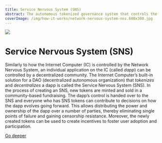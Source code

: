 ```yaml
---
title: Service Nervous System (SNS)
abstract: The autonomous tokenized governance system that controls the Internet Computer blockchain in a completely open, permissionless, and decentralized manner.
coverImage: /img/how-it-works/network-nervous-system-nns.600x300.jpg
---
```


![](/img/how-it-works/sns.600x300.png)

# Service Nervous System (SNS)

Similarly to how the Internet Computer (IC) is controlled by the Network Nervous System, an individual application on the IC (called *dapp*) can be controlled by a decentralized community. The Internet Computer’s built-in solution for a DAO (decentralized autonomous organization) that *tokenizes* and *decentralizes* a dapp is called the Service Nervous System (SNS). In the process of creating an SNS, new tokens are minted and sold in a community-based fundraising. The dapp’s control is handed over to the SNS and everyone who has SNS tokens can contribute to decisions on how the dapp evolves going forward. 
This allows distributing the power and ownership of the dapp over a number of parties, thereby eliminating single points of failure and gaining censorship resistance. Moreover, the newly created tokens can be used to create incentives to foster user adoption and participation.

[Go deeper](/docs/current/tokenomics/sns/sns-intro-tokens/)
